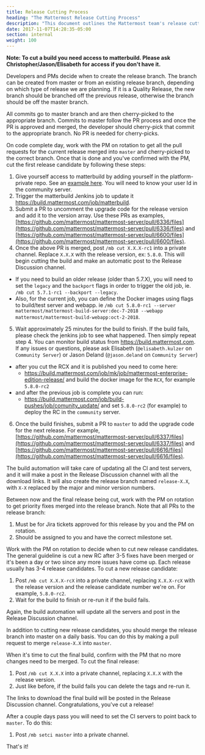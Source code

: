```yaml
---
title: Release Cutting Process
heading: "The Mattermost Release Cutting Process"
description: "This document outlines the Mattermost team's release cutting process for new Mattermost releases."
date: 2017-11-07T14:28:35-05:00
section: internal
weight: 100
---
```


**Note: To cut a build you need access to matterbuild. Please ask Christopher/Jason/Elisabeth for access if you don't have it.**

Developers and PMs decide when to create the release branch. The branch can be created from master or from an existing release branch, depending on which type of release we are planning. If it is a Quality Release, the new branch should be branched off the previous release, otherwise the branch should be off the master branch.

All commits go to master branch and are then cherry-picked to the appropriate branch. Commits to master follow the PR process and once the PR is approved and merged, the developer should cherry-pick that commit to the appropriate branch. No PR is needed for cherry-picks.

On code complete day, work with the PM on rotation to get all the pull requests for the current release merged into `master` and cherry-picked to the correct branch. Once that is done and you've confirmed with the PM, cut the first release candidate by following these steps:

1. Give yourself access to matterbuild by adding yourself in the platform-private repo. See an [example here](https://github.com/mattermost/platform-private/commit/89f91d81bd4602f4708270c0ca7626da8fc45291). You will need to know your user Id in the community server.
2. Trigger the matterbuild Jenkins job to update it https://build.mattermost.com/job/matterbuild.
3. Submit a PR to uncomment the upgrade code for the release version and add it to the version array. Use these PRs as examples, [https://github.com/mattermost/mattermost-server/pull/6336/files](https://github.com/mattermost/mattermost-server/pull/6336/files) and [https://github.com/mattermost/mattermost-server/pull/6600/files](https://github.com/mattermost/mattermost-server/pull/6600/files).
4. Once the above PR is merged, post `/mb cut X.X.X-rc1` into a private channel. Replace `X.X.X` with the release version, ex: `5.8.0`. This will begin cutting the build and make an automatic post to the Release Discussion channel.
  - If you need to build an older release (older than 5.7.X), you will need to set the `legacy` and the `backport` flags in order to trigger the old job, ie. `/mb cut 5.7.1-rc1 --backport --legacy`.
  - Also, for the current job, you can define the Docker images using flags to build/test server and webapp. ie `/mb cut 5.8.0-rc1 --server mattermost/mattermost-build-server:dec-7-2018 --webapp mattermost/mattermost-build-webapp:oct-2-2018`.
5. Wait approximately 25 minutes for the build to finish. If the build fails, please check the jenkins job to see what happened. Then simply repeat step 4. You can monitor build status from https://build.mattermost.com. If any issues or questions, please ask Elisabeth (`@elisabeth.kulzer` on `Community Server`) or Jason Deland (`@jason.deland` on `Community Server`)
  - after you cut the RCX and it is published you need to come here:
      - https://build.mattermost.com/job/mk/job/mattermost-enterprise-edition-release/ and build the docker image for the `RCX`, for example `5.8.0-rc2`
  - and after the previous job is complete you can run:
      - https://build.mattermost.com/job/build-pushes/job/comunity_update/ and set `5.8.0-rc2` (for example) to deploy the RC in the `community` server.
6. Once the build finishes, submit a PR to `master` to add the upgrade code for the next release. For example, [https://github.com/mattermost/mattermost-server/pull/6337/files](https://github.com/mattermost/mattermost-server/pull/6337/files) and [https://github.com/mattermost/mattermost-server/pull/6616/files](https://github.com/mattermost/mattermost-server/pull/6616/files).

The build automation will take care of updating all the CI and test servers, and it will make a post in the Release Discussion channel with all the download links. It will also create the release branch named `release-X.X`, with `X-X` replaced by the major and minor version numbers.

Between now and the final release being cut, work with the PM on rotation to get priority fixes merged into the release branch. Note that all PRs to the release branch:

1. Must be for Jira tickets approved for this release by you and the PM on rotation.
2. Should be assigned to you and have the correct milestone set.

Work with the PM on rotation to decide when to cut new release candidates. The general guideline is cut a new RC after 3-5 fixes have been merged or it's been a day or two since any more issues have come up. Each release usually has 3-4 release candidates. To cut a new release candidate:

1. Post `/mb cut X.X.X-rcX` into a private channel, replacing `X.X.X-rcX` with the release version and the release candidate number we're on. For example, `5.8.0-rc2`.
2. Wait for the build to finish or re-run it if the build fails.

Again, the build automation will update all the servers and post in the Release Discussion channel.

In addition to cutting new release candidates, you should merge the release branch into master on a daily basis. You can do this by making a pull request to merge `release-X.X` into `master`.

When it's time to cut the final build, confirm with the PM that no more changes need to be merged. To cut the final release:

1. Post `/mb cut X.X.X` into a private channel, replacing `X.X.X` with the release version.
2. Just like before, if the build fails you can delete the tags and re-run it.

The links to download the final build will be posted in the Release Discussion channel. Congratulations, you've cut a release!

After a couple days pass you will need to set the CI servers to point back to `master`. To do this:

1. Post `/mb setci master` into a private channel.

That's it!
